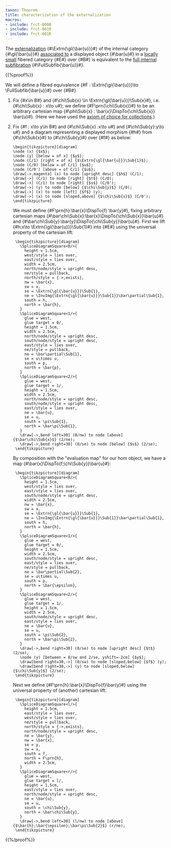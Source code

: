 ```yaml
---
taxon: Theorem
title: characterization of the externalization
macros:
- include: frct-0000
- include: frct-0010
- include: frct-001R
---
```


The [externalization](frct-001R) {#\Extrn{\gl{\bar{u}}}#} of the internal category {#\gl{\bar{u}}#} [associated to](frct-003Q) a displayed object {#\bar{u}#} in a [locally small](frct-001B) fibered category {#E#} over {#B#} is equivalent to the [full internal subfibration](frct-0010) {#\FullSubfib{\bar{u}}#}.

{{%proof%}}

We will define a fibred equivalence {#F : \Extrn{\gl{\bar{u}}}\to \FullSubfib{\bar{u}}#} over {#B#}.

1. Fix {#x\in B#} and {#\chi\Sub{x} \in \Extrn{\gl{\bar{u}}}\Sub{x}#}, i.e. {#\chi\Sub{x} : x\to u#}; we define {#F\prn{\chi\Sub{x}}#} to be an arbitrary cartesian map {#\phi\Sub{x} : \bar{x}\DispTo{\chi\Sub{x}} \bar{u}#}. (Here we have used the [axiom of choice for collections](frct-000R).)

2. Fix {#f : x\to y\in B#} and {#\chi\Sub{x} :x\to u#} and {#\chi\Sub{y}:y\to u#} and a diagram representing a displayed morphism {#h#} from {#\chi\Sub{x}#} to {#\chi\Sub{y}#} over {#f#} as below:
   ```render-latex
   \begin{tikzpicture}[diagram]
   \node (x) {$x$};
   \node (y) [below = of x] {$y$};
   \node (C/1) [right = of x] {$\Extrn{\gl{\bar{u}}}\Sub{1}$};
   \node (C/0) [below = of C/1] {$u$};
   \node (C/0') [above = of C/1] {$u$};
   \draw[->,magenta] (x) to node [upright desc] {$h$} (C/1);
   \draw[->] (C/1) to node [right] {$t$} (C/0);
   \draw[->] (C/1) to node [right] {$s$} (C/0');
   \draw[->] (y) to node [below] {$\chi\Sub{y}$} (C/0);
   \draw[->] (x) to node [left] {$f$} (y);
   \draw[->] (x) to node [sloped,above] {$\chi\Sub{x}$} (C/0');
   \end{tikzpicture}
   ```

   We must define {#F\prn{h}:\bar{x}\DispTo{f} \bar{y}#}, fixing arbitrary
   cartesian maps {#\bar\chi\Sub{x}:\bar{x}\DispTo{\chi\Sub{x}}\bar{u}#} and
   {#\bar\chi\Sub{y}:\bar{y}\DispTo{\chi\Sub{y}}\bar{u}#}. First we lift {#h:x\to \Extrn{\gl{\bar{u}}}\Sub{1}#}
   into {#E#} using the universal property of the cartesian lift:
   ```render-latex
    \begin{tikzpicture}[diagram]
      \SpliceDiagramSquare<0/>{
        height = 1.5cm,
        west/style = lies over,
        east/style = lies over,
        width = 2.5cm,
        north/node/style = upright desc,
        ne/style = pullback,
        north/style = {->,exists},
        nw = \bar{x},
        sw = x,
        se = \Extrn{\gl{\bar{u}}}\Sub{1},
        ne = \InvImg{\Extrn{\gl{\bar{u}}}\Sub{1}}\bar\partial\Sub{1},
        south = h,
        north = \bar{h},
      }
      \SpliceDiagramSquare<1/>{
        glue = west,
        glue target = 0/,
        height = 1.5cm,
        width = 2.5cm,
        north/node/style = upright desc,
        south/node/style = upright desc,
        east/style = lies over,
        ne/style = pullback,
        ne = \bar\partial\Sub{1},
        se = u\times u,
        south = p,
        north = \bar{p},
      }
      \SpliceDiagramSquare<2/>{
        glue = west,
        glue target = 1/,
        height = 1.5cm,
        width = 2.5cm,
        north/node/style = upright desc,
        south/node/style = upright desc,
        east/style = lies over,
        ne = \bar{u},
        se = u,
        south = \pi\Sub{1},
        north = \bar\pi\Sub{1},
      }
      \draw[->,bend left=30] (0/nw) to node [above] {$\bar\chi\Sub{x}$} (2/ne);
      \draw[->,bend right=30] (0/se) to node [below] {$s$} (2/se);
    \end{tikzpicture}
   ```

   By composition with the "evaluation map" for our hom object, we have a map {#\bar{x}\DispTo{f;\chi\Sub{y}}\bar{u}#}:
   ```render-latex
    \begin{tikzpicture}[diagram]
      \SpliceDiagramSquare<0/>{
        height = 1.5cm,
        west/style = lies over,
        east/style = lies over,
        south/node/style = upright desc,
        width = 2.5cm,
        nw = \bar{x},
        sw = x,
        se = \Extrn{\gl{\bar{u}}}\Sub{1},
        ne = \InvImg{\Extrn{\gl{\bar{u}}}\Sub{1}}\bar\partial\Sub{1},
        south = h,
        north = \bar{h},
      }
      \SpliceDiagramSquare<1/>{
        glue = west,
        glue target = 0/,
        height = 1.5cm,
        width = 2.5cm,
        south/node/style = upright desc,
        east/style = lies over,
        ne/style = pullback,
        ne = \bar\partial\Sub{2},
        se = u\times u,
        south = p,
        north = \bar{\epsilon},
      }
      \SpliceDiagramSquare<2/>{
        glue = west,
        glue target = 1/,
        height = 1.5cm,
        width = 2.5cm,
        south/node/style = upright desc,
        east/style = lies over,
        ne = \bar{u},
        se = u,
        south = \pi\Sub{2},
        north = \bar\pi\Sub{2},
      }
      \draw[->,bend right=30] (0/se) to node [upright desc] {$t$} (2/se);
      \node (y) [between = 0/sw and 2/se, yshift=-2cm] {$y$};
      \draw[bend right=30,->] (0/sw) to node [sloped,below] {$f$} (y);
      \draw[bend right=30,->] (y) to node [sloped,below] {$\chi\Sub{y}$} (2/se);
    \end{tikzpicture}
   ```

   Next we define {#F\prn{h}:\bar{x}\DispTo{f}\bar{y}#} using the universal property of (another) cartesian lift:
   ```render-latex
    \begin{tikzpicture}[diagram]
      \SpliceDiagramSquare<l/>{
        height = 1.5cm,
        east/style = lies over,
        west/style = lies over,
        ne/style = pullback,
        north/style = {->,exists},
        north/node/style = upright desc,
        ne = \bar{y},
        nw = \bar{x},
        se = y,
        sw = x,
        south = f,
        north = F\prn{h},
        width = 2.5cm,
      }
      \SpliceDiagramSquare<r/>{
        glue = west,
        glue target = l/,
        height = 1.5cm,
        east/style = lies over,
        north/node/style = upright desc,
        ne = \bar{u},
        se = u,
        south = \chi\Sub{y},
        north = \bar\chi\Sub{y},
      }
      \draw[->,bend left=30] (l/nw) to node [above] {$\bar{h};\bar{\epsilon};\bar\pi\Sub{2}$} (r/ne);
    \end{tikzpicture}
   ```

{{%/proof%}}
